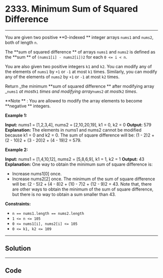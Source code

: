 # 2333. Minimum Sum of Squared Difference

---

You are given two positive **0-indexed ** integer arrays `nums1` and `nums2`, both of length `n`.

The **sum of squared difference ** of arrays `nums1` and `nums2` is defined as the **sum ** of `(nums1[i] - nums2[i])2` for each `0 <= i < n`.

You are also given two positive integers `k1` and `k2`. You can modify any of the elements of `nums1` by `+1` or `-1` at most `k1` times. Similarly, you can modify any of the elements of `nums2` by `+1` or `-1` at most `k2` times.

Return _the minimum **sum of squared difference ** after modifying array _`nums1` _at most_`k1` _times and modifying array_`nums2` _at most_`k2` _times_.

**Note ** : You are allowed to modify the array elements to become **negative ** integers.

 

**Example 1:**


**Input:** nums1 = [1,2,3,4], nums2 = [2,10,20,19], k1 = 0, k2 = 0
**Output:** 579
**Explanation:** The elements in nums1 and nums2 cannot be modified because k1 = 0 and k2 = 0. 
The sum of square difference will be: (1 - 2)2 + (2 - 10)2 + (3 - 20)2 + (4 - 19)2 = 579.


**Example 2:**


**Input:** nums1 = [1,4,10,12], nums2 = [5,8,6,9], k1 = 1, k2 = 1
**Output:** 43
**Explanation:** One way to obtain the minimum sum of square difference is: 
- Increase nums1[0] once.
- Increase nums2[2] once.
The minimum of the sum of square difference will be: 
(2 - 5)2 + (4 - 8)2 + (10 - 7)2 + (12 - 9)2 = 43.
Note that, there are other ways to obtain the minimum of the sum of square difference, but there is no way to obtain a sum smaller than 43.

 

**Constraints:**

  * `n == nums1.length == nums2.length`
  * `1 <= n <= 105`
  * `0 <= nums1[i], nums2[i] <= 105`
  * `0 <= k1, k2 <= 109`

---

## Solution



---

## Code
```python


```